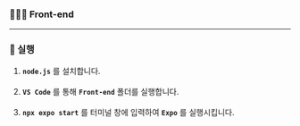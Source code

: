 ### 🧑🏼‍🍳 Front-end
* * *

### 🚀 실행
1. **`node.js`** 를 설치합니다. <br><br>
2. **`VS Code`** 를 통해 **`Front-end`** 폴더를 실행합니다. <br><br>
3. **`npx expo start`** 를 터미널 창에 입력하여 **`Expo`** 를 실행시킵니다.
<br><br>